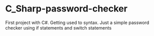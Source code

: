 # C_Sharp-password-checker

First project with C#. Getting used to syntax. Just a simple password checker using if statements and switch statements
